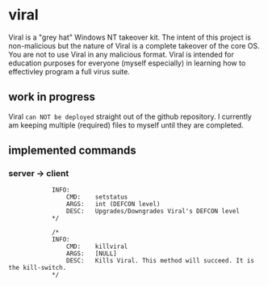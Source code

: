 # viral

Viral is a "grey hat" Windows NT takeover kit. The intent of this project is non-malicious but the nature of Viral is a complete takeover of the core OS. You are not to use Viral in any malicious format. Viral is intended for education purposes for everyone (myself especially) in learning how to effectivley program a full virus suite.

## work in progress

Viral ```can NOT be deployed``` straight out of the github repository. I currently am keeping multiple (required) files to myself until they are completed.

## implemented commands

### server -> client

``` /*
			INFO:
				CMD:	setstatus
				ARGS:	int (DEFCON level)
				DESC:	Upgrades/Downgrades Viral's DEFCON level
			*/

			/*
			INFO:
				CMD:	killviral
				ARGS:	[NULL]
				DESC:	Kills Viral. This method will succeed. It is the kill-switch.
			*/